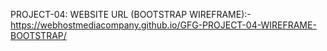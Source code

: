 PROJECT-04:
WEBSITE URL (BOOTSTRAP WIREFRAME):-https://webhostmediacompany.github.io/GFG-PROJECT-04-WIREFRAME-BOOTSTRAP/
